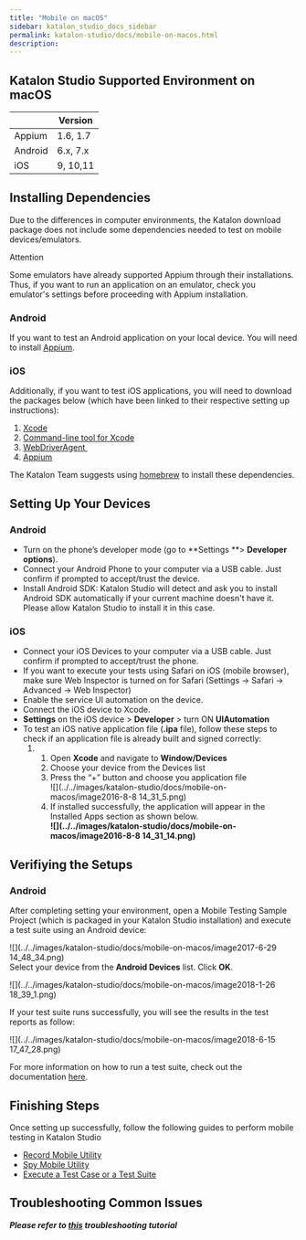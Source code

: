 ```yaml
---
title: "Mobile on macOS" 
sidebar: katalon_studio_docs_sidebar
permalink: katalon-studio/docs/mobile-on-macos.html 
description: 
---
```

Katalon Studio Supported Environment on macOS
---------------------------------------------

<table class="relative-table wrapped confluenceTable" style="table-layout: fixed;"><thead><tr><th class="xtd-0-0 confluenceTh" style="">&nbsp;</th><th class="xtd-0-1 confluenceTh" colspan="1" style="">Version</th></tr></thead><tbody style=""><tr class="xtr-1" style=""><td class="xtd-1-0 confluenceTd" style="">Appium</td><td class="xtd-1-1 confluenceTd" colspan="1" style="">1.6, 1.7</td></tr><tr class="xtr-2" style=""><td class="xtd-2-0 confluenceTd" colspan="1" style="">Android</td><td class="xtd-2-1 confluenceTd" colspan="1" style="">6.x, 7.x</td></tr><tr class="xtr-3" style=""><td class="xtd-3-0 confluenceTd" colspan="1" style="">iOS</td><td class="xtd-3-1 confluenceTd" colspan="1" style="">9, 10,11</td></tr></tbody></table>

Installing Dependencies
-----------------------

Due to the differences in computer environments, the Katalon download package does not include some dependencies needed to test on mobile devices/emulators. 

Attention

Some emulators have already supported Appium through their installations. Thus, if you want to run an application on an emulator, check you emulator's settings before proceeding with Appium installation.

### Android

If you want to test an Android application on your local device. You will need to install [Appium](http://appium.io/downloads.html). 

### iOS

Additionally, if you want to test iOS applications, you will need to download the packages below (which have been linked to their respective setting up instructions):

1.  [Xcode](https://itunes.apple.com/vn/app/xcode/id497799835?mt=12)
2.  [Command-line tool for Xcode](http://osxdaily.com/2014/02/12/install-command-line-tools-mac-os-x/)
3.  [WebDriverAgent](/display/KD/Installing+WebDriverAgent+for+iOS+devices)[](https://docs.katalon.com/x/TwbR)[](https://docs.katalon.com/x/9AXR#MobileonmacOS-InstallingWebDriverAgenttoiOSdevices)[ ](https://github.com/facebook/WebDriverAgent)
4.  [Appium](http://appium.io/downloads.html)

The Katalon Team suggests using [homebrew](https://brew.sh/) to install these dependencies. 

Setting Up Your Devices
-----------------------

### Android

*   Turn on the phone’s developer mode (go to **Settings **> **Developer options**).
*   Connect your Android Phone to your computer via a USB cable. Just confirm if prompted to accept/trust the device.
*   Install Android SDK: Katalon Studio will detect and ask you to install Android SDK automatically if your current machine doesn't have it. Please allow Katalon Studio to install it in this case.

### iOS 

*   Connect your iOS Devices to your computer via a USB cable. Just confirm if prompted to accept/trust the phone.
*   If you want to execute your tests using Safari on iOS (mobile browser), make sure Web Inspector is turned on for Safari (Settings → Safari → Advanced → Web Inspector)
*   Enable the service UI automation on the device.
*   Connect the iOS device to Xcode.
*   **Settings** on the iOS device > **Developer** \> turn ON **UIAutomation**
*   To test an iOS native application file (**.ipa** file), follow these steps to check if an application file is already built and signed correctly:
    1.  1.  Open **Xcode** and navigate to **Window/Devices**
        2.  Choose your device from the Devices list
        3.  Press the “+” button and choose you application file  
            ![](../../images/katalon-studio/docs/mobile-on-macos/image2016-8-8 14_31_5.png)
        4.  If installed successfully, the application will appear in the Installed Apps section as shown below.  
            **![](../../images/katalon-studio/docs/mobile-on-macos/image2016-8-8 14_31_14.png)**

Verifiying the Setups
---------------------

### Android

After completing setting your environment, open a Mobile Testing Sample Project (which is packaged in your Katalon Studio installation) and execute a test suite using an Android device: 

![](../../images/katalon-studio/docs/mobile-on-macos/image2017-6-29 14_48_34.png)  
Select your device from the **Android Devices** list. Click **OK**. 

![](../../images/katalon-studio/docs/mobile-on-macos/image2018-1-26 18_39_1.png)

If your test suite runs successfully, you will see the results in the test reports as follow:

![](../../images/katalon-studio/docs/mobile-on-macos/image2018-6-15 17_47_28.png)

For more information on how to run a test suite, check out the documentation [here](/pages/viewpage.action?pageId=786668).

Finishing Steps
---------------

Once setting up successfully, follow the following guides to perform mobile testing in Katalon Studio

*   [Record Mobile Utility](/display/KD/Record+Mobile+Utility)
*   [Spy Mobile Utility](/display/KD/Spy+Mobile+Utility)
*   [Execute a Test Case or a Test Suite](/display/KD/Execute+a+Test+Case+or+a+Test+Suite)

Troubleshooting Common Issues
-----------------------------

_**Please refer to [this](https://docs.katalon.com/display/KD/Troubleshooting+automated+mobile+testing) troubleshooting tutorial**_